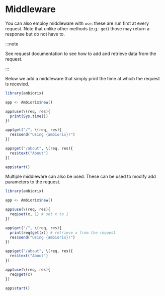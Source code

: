 # Middleware

You can also employ middleware with `use`: these are run first at every request. Note that unlike other methods (e.g.: `get`) those may return a response but do not have to.

:::note

See request documentation to see how to add and retrieve data
from the request.

:::

Below we add a middleware that simply print the time at which the request is recevied.

```r
library(ambiorix)

app <- Ambiorix$new()

app$use(\(req, res){
  print(Sys.time())
})

app$get("/", \(req, res){
  res$send("Using {ambiorix}!")
})

app$get("/about", \(req, res){
  res$text("About")
})

app$start()
```

Multiple middleware can also be used. These can be used to modify add parameters to the request.

```r
library(ambiorix)

app <- Ambiorix$new()

app$use(\(req, res){
  req$set(x, 1) # set x to 1
})

app$get("/", \(req, res){
  print(req$get(x)) # retrieve x from the request
  res$send("Using {ambiorix}!")
})

app$get("/about", \(req, res){
  res$text("About")
})

app$use(\(req, res){
  req$get(x)
})

app$start()
```
